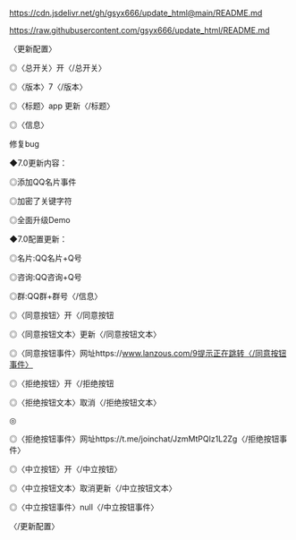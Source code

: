 https://cdn.jsdelivr.net/gh/gsyx666/update_html@main/README.md

https://raw.githubusercontent.com/gsyx666/update_html/README.md



〈更新配置〉





◎〈总开关〉开〈/总开关〉

◎〈版本〉7〈/版本〉

◎〈标题〉app 更新〈/标题〉

◎〈信息〉

修复bug



◆7.0更新内容：

◎添加QQ名片事件

◎加密了关键字符

◎全面升级Demo



◆7.0配置更新：

◎名片:QQ名片+Q号

◎咨询:QQ咨询+Q号

◎群:QQ群+群号〈/信息〉



◎〈同意按钮〉开〈/同意按钮

◎〈同意按钮文本〉更新〈/同意按钮文本〉

◎〈同意按钮事件〉网址https://www.lanzous.com/9提示正在跳转〈/同意按钮事件〉



◎〈拒绝按钮〉开〈/拒绝按钮

◎〈拒绝按钮文本〉取消〈/拒绝按钮文本〉

◎

◎〈拒绝按钮事件〉网址https://t.me/joinchat/JzmMtPQlz1L2Zg〈/拒绝按钮事件〉



◎〈中立按钮〉开〈/中立按钮〉

◎〈中立按钮文本〉取消更新〈/中立按钮文本〉

◎〈中立按钮事件〉null〈/中立按钮事件〉

〈/更新配置〉